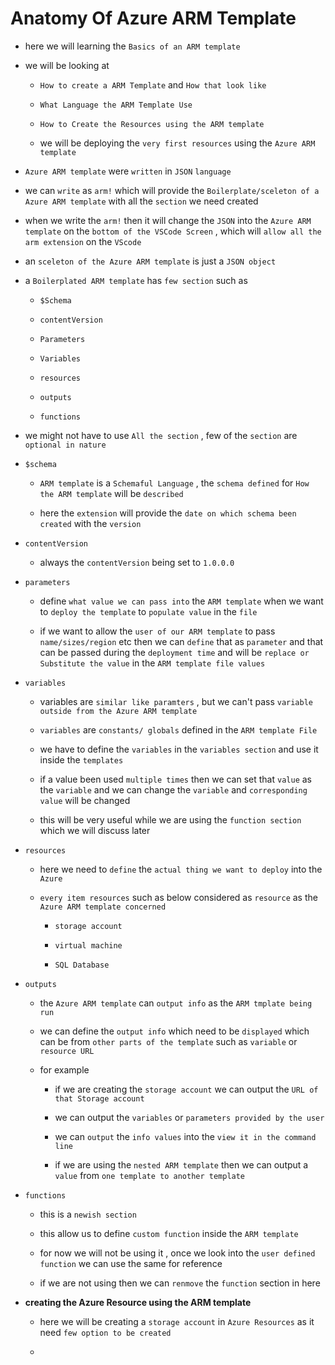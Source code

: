 # Anatomy Of Azure ARM Template


- here we will learning the `Basics of an ARM template`

- we will be looking at 
  
  - `How to create a ARM Template` and `How that look like`
  
  - `What Language the ARM Template Use`
  
  - `How to Create the Resources using the ARM template`
  
  - we will be deploying the `very first resources` using the `Azure ARM template` 


- `Azure ARM template` were `written` in `JSON` `language`

- we can `write` as `arm!` which will provide the `Boilerplate/sceleton of a Azure ARM template` with all the `section` we need created 

- when we write the `arm!` then it will change the `JSON` into the `Azure ARM template` on the `bottom of the VSCode Screen` , which will `allow all the arm extension` on the `VScode`

- an `sceleton of the Azure ARM template` is just a `JSON object`

- a `Boilerplated ARM template` has `few section` such as 
  
  - `$Schema`

  - `contentVersion`  

  - `Parameters`

  - `Variables`
  
  - `resources`
  
  - `outputs`
  
  - `functions`   

- we might not have to use `All the section` , few of the `section` are `optional in nature`

- `$schema`
  
  - `ARM template` is a `Schemaful Language` , the `schema defined` for `How the ARM template` will be `described`
  
  - here the `extension` will provide the `date on which schema been created` with the `version`
  
- `contentVersion`
  
  - always the `contentVersion` being set to `1.0.0.0` 

- `parameters`
  
  - define `what value we can pass into` the `ARM template` when we want to `deploy the template` to `populate value` in the `file`
  
  - if we want to allow the `user of our ARM template` to pass `name/sizes/region` etc then we can `define` that as `parameter` and that can be passed during the `deployment time` and will be `replace or Substitute the value` in the `ARM template file values`
  
- `variables`
  
  - variables are `similar like paramters` , but we can't pass `variable outside from the Azure ARM template`
  
  - `variables` are `constants/ globals` defined in the `ARM template File`  
  
  - we have to define the `variables` in the `variables section` and use it inside the `templates`
  
  - if a value been used `multiple times` then we can set that `value` as the `variable` and we can change the `variable` and `corresponding value` will be changed 
  
  - this will be very useful while we are using the `function section` which we will discuss later 


- `resources`
  
  - here we need to `define` the `actual thing we want to deploy` into the `Azure`
  
  - `every item resources` such as below considered as `resource` as the `Azure ARM template concerned`
    
    - `storage account`
    
    - `virtual machine `
    
    - `SQL Database ` 
  
- `outputs`
  
  - the `Azure ARM template` can `output info` as the `ARM tmplate being run`
  
  - we can define the `output info` which need to be `displayed` which can be from `other parts of the template` such as `variable` or `resource URL`
  
  -  for example
     
     - if we are creating the `storage account` we can output the `URL of that Storage account`
     
     - we can output the `variables` or `parameters provided by the user` 
     
     - we can `output` the `info values` into the `view it in the command line`
     
     - if we are using the `nested ARM template` then we can output a `value` from `one template to another template`
     
- `functions`
  
  - this is a `newish section`  
  
  - this allow us to define `custom function` inside the `ARM template`
  
  - for now we will not be using it , once we look into the `user defined function` we can use the same for reference 
  
  - if we are not using then we can `renmove` the `function` section in here 


- **creating the Azure Resource using the ARM template**
  
  - here we will be creating a `storage account` in `Azure Resources` as it need `few option to be created`
  
  -  


